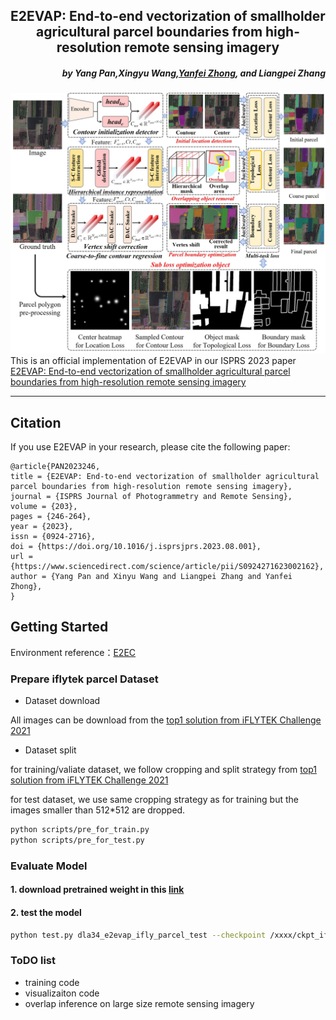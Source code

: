 <h2 align="center">E2EVAP: End-to-end vectorization of smallholder agricultural parcel boundaries from high-resolution remote sensing imagery</h2>
<h5 align="right">by <a>Yang Pan</a>,<a>Xingyu Wang</a>,<a href="http://rsidea.whu.edu.cn/">Yanfei Zhong</a>, and  Liangpei Zhang</h5>

![introduction](imgs/Fig.2.jpg)
This is an official implementation of E2EVAP in our ISPRS 2023 paper <a href="https://www.sciencedirect.com/science/article/pii/S0924271623002162">E2EVAP: End-to-end vectorization of smallholder agricultural parcel boundaries from high-resolution remote sensing imagery</a>


---------------------
## Citation
If you use E2EVAP in your research, please cite the following paper:
```
@article{PAN2023246,
title = {E2EVAP: End-to-end vectorization of smallholder agricultural parcel boundaries from high-resolution remote sensing imagery},
journal = {ISPRS Journal of Photogrammetry and Remote Sensing},
volume = {203},
pages = {246-264},
year = {2023},
issn = {0924-2716},
doi = {https://doi.org/10.1016/j.isprsjprs.2023.08.001},
url = {https://www.sciencedirect.com/science/article/pii/S0924271623002162},
author = {Yang Pan and Xinyu Wang and Liangpei Zhang and Yanfei Zhong},
}
```
## Getting Started

Environment reference：<a href="https://github.com/zhang-tao-whu/e2ec/blob/main/INSTALL.md">E2EC</a>

### Prepare iflytek parcel Dataset

- Dataset download
  
All images can be download from the <a href="https://github.com/zhaozhen2333/iFLYTEK2021">top1 solution from iFLYTEK Challenge 2021</a>

- Dataset split
  
for training/valiate dataset, we follow cropping and split strategy from <a href="https://github.com/zhaozhen2333/iFLYTEK2021/blob/main/out_shp/train/pre_for_train.py">top1 solution from iFLYTEK Challenge 2021</a> 

for test dataset, we use same cropping strategy as for training but the images smaller than 512*512 are dropped.

```bash
python scripts/pre_for_train.py
python scripts/pre_for_test.py
```

### Evaluate Model
#### 1. download pretrained weight in this [link](https://github.com/Z-Zheng/FarSeg/releases/download/v1.0/farseg50.pth)

#### 2. test the model
```bash
python test.py dla34_e2evap_ifly_parcel_test --checkpoint /xxxx/ckpt_ifly.pth --eval segm --device 0
```
### ToDO list
- training code
- visualizaiton code
- overlap inference on large size remote sensing imagery
